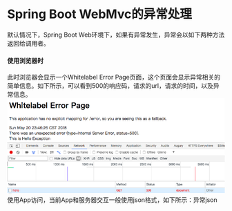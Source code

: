 # Spring Boot WebMvc的异常处理

默认情况下，Spring Boot Web环境下，如果有异常发生，异常会以如下两种方法返回给调用者。

#### 使用浏览器时

此时浏览器会显示一个Whitelabel Error Page页面，这个页面会显示异常相关的简单信息。如下所示，可以看到500的响应码，请求的url，请求的时间，以及异常信息。![](/assets/default-exception-white-page.png)使用App访问，当前App和服务器交互一般使用json格式，如下所示：异常json



